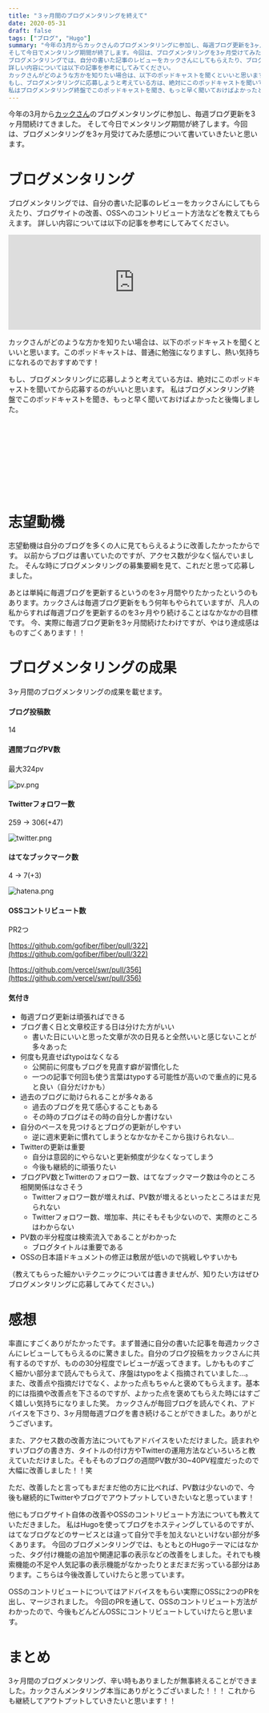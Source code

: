 ```yaml
---
title: "３ヶ月間のブログメンタリングを終えて"
date: 2020-05-31
draft: false
tags: ["ブログ", "Hugo"]
summary: "今年の3月からカックさんのブログメンタリングに参加し、毎週ブログ更新を3ヶ月間続けてきました。
そして今日でメンタリング期間が終了します。今回は、ブログメンタリングを3ヶ月受けてみた感想について書いていきたいと思います。
ブログメンタリングでは、自分の書いた記事のレビューをカックさんにしてもらえたり、ブログサイトの改善、OSSへのコントリビュート方法などを教えてもらえます。
詳しい内容については以下の記事を参考にしてみてください。
カックさんがどのような方かを知りたい場合は、以下のポッドキャストを聞くといいと思います。このポッドキャストは、普通に勉強になりますし、熱い気持ちになれるのでおすすめです！
もし、ブログメンタリングに応募しようと考えている方は、絶対にこのポッドキャストを聞いてから応募するのがいいと思います。
私はブログメンタリング終盤でこのポッドキャストを聞き、もっと早く聞いておけばよかったと後悔しました。"
---
```


今年の3月から[カックさん](https://twitter.com/kakakakakku)のブログメンタリングに参加し、毎週ブログ更新を3ヶ月間続けてきました。
そして今日でメンタリング期間が終了します。今回は、ブログメンタリングを3ヶ月受けてみた感想について書いていきたいと思います。

# ブログメンタリング

ブログメンタリングでは、自分の書いた記事のレビューをカックさんにしてもらえたり、ブログサイトの改善、OSSへのコントリビュート方法などを教えてもらえます。
詳しい内容については以下の記事を参考にしてみてください。
<iframe src="https://hatenablog-parts.com/embed?url=https%3A%2F%2Fkakakakakku.hatenablog.com%2Fentry%2F2019%2F06%2F24%2F070816" style="border: 0; width: 100%; height: 190px;" allowfullscreen scrolling="no"></iframe><script async src="//cdn.iframe.ly/embed.js" charset="utf-8"></script>


カックさんがどのような方かを知りたい場合は、以下のポッドキャストを聞くといいと思います。このポッドキャストは、普通に勉強になりますし、熱い気持ちになれるのでおすすめです！

もし、ブログメンタリングに応募しようと考えている方は、絶対にこのポッドキャストを聞いてから応募するのがいいと思います。
私はブログメンタリング終盤でこのポッドキャストを聞き、もっと早く聞いておけばよかったと後悔しました。
<div class="iframely-embed"><div class="iframely-responsive" style="height: 140px; padding-bottom: 0;"><a href="https://lean-agile.fm/episode/22" data-iframely-url="//cdn.iframe.ly/api/iframe?url=https%3A%2F%2Flean-agile.fm%2Fepisode%2F22&amp;key=f4138e99a45b7791c13d064a4bd791ea"></a></div></div>


# 志望動機

志望動機は自分のブログを多くの人に見てもらえるように改善したかったからです。
以前からブログは書いていたのですが、アクセス数が少なく悩んでいました。
そんな時にブログメンタリングの募集要綱を見て、これだと思って応募しました。

あとは単純に毎週ブログを更新するというのを3ヶ月間やりたかったというのもあります。カックさんは毎週ブログ更新をもう何年もやられていますが、凡人の私からすれば毎週ブログを更新するのを3ヶ月やり続けることはなかなかの目標です。
今、実際に毎週ブログ更新を3ヶ月間続けたわけですが、やはり達成感はものすごくあります！！

# ブログメンタリングの成果

3ヶ月間のブログメンタリングの成果を載せます。

#### ブログ投稿数
14

#### 週間ブログPV数

最大324pv

![pv.png](../../pv.png)
#### Twitterフォロワー数

259 -> 306(+47)

![twitter.png](../../twitter.png)

#### はてなブックマーク数

4 -> 7(+3)

![hatena.png](../../hatena.png)

#### OSSコントリビュート数

PR2つ

[https://github.com/gofiber/fiber/pull/322](https://github.com/gofiber/fiber/pull/322)

[https://github.com/vercel/swr/pull/356](https://github.com/vercel/swr/pull/356)


#### 気付き

- 毎週ブログ更新は頑張ればできる
- ブログ書く日と文章校正する日は分けた方がいい
    - 書いた日にいいと思った文章が次の日見ると全然いいと感じないことが多々あった
- 何度も見直せばtypoはなくなる
    - 公開前に何度もブログを見直す癖が習慣化した
    - 一つの記事で何回も使う言葉はtypoする可能性が高いので重点的に見ると良い（自分だけかも）
- 過去のブログに助けられることが多々ある
    - 過去のブログを見て感心することもある
    - その時のブログはその時の自分しか書けない
- 自分のペースを見つけるとブログの更新がしやすい
    - 逆に週末更新に慣れてしまうとなかなかそこから抜けられない...
- Twitterの更新は重要
    - 自分は意図的にやらないと更新頻度が少なくなってしまう
    - 今後も継続的に頑張りたい
- ブログPV数とTwitterのフォロワー数、はてなブックマーク数は今のところ相関関係はなさそう
    - Twitterフォロワー数が増えれば、PV数が増えるといったところはまだ見られない
    - Twitterフォロワー数、増加率、共にそもそも少ないので、実際のところはわからない
- PV数の半分程度は検索流入であることがわかった
    - ブログタイトルは重要である
- OSSの日本語ドキュメントの修正は敷居が低いので挑戦しやすいかも

（教えてもらった細かいテクニックについては書きませんが、知りたい方はぜひブログメンタリングに応募してみてください。)

# 感想

率直にすごくありがたかったです。まず普通に自分の書いた記事を毎週カックさんにレビューしてもらえるのに驚きました。自分のブログ投稿をカックさんに共有するのですが、ものの30分程度でレビューが返ってきます。しかもものすごく細かい部分まで読んでもらえて、序盤はtypoをよく指摘されていました...。
また、改善点や指摘だけでなく、よかった点もちゃんと褒めてもらえます。基本的には指摘や改善点を下さるのですが、よかった点を褒めてもらえた時にはすごく嬉しい気持ちになりました笑。
カックさんが毎回ブログを読んでくれ、アドバイスを下さり、3ヶ月間毎週ブログを書き続けることができました。ありがとうございます。

また、アクセス数の改善方法についてもアドバイスをいただけました。読まれやすいブログの書き方、タイトルの付け方やTwitterの運用方法などいろいろと教えていただけました。そもそものブログの週間PV数が30~40PV程度だったので大幅に改善しました！！笑

ただ、改善したと言ってもまだまだ他の方に比べれば、PV数は少ないので、今後も継続的にTwitterやブログでアウトプットしていきたいなと思っています！

他にもブログサイト自体の改善やOSSのコントリビュート方法についても教えていただきました。
私はHugoを使ってブログをホスティングしているのですが、はてなブログなどのサービスとは違って自分で手を加えないといけない部分が多くあります。
今回のブログメンタリングでは、もともとのHugoテーマにはなかった、タグ付け機能の追加や関連記事の表示などの改善をしました。それでも検索機能の不足や人気記事の表示機能がなかったりとまだまだ劣っている部分はあります。こちらは今後改善していけたらと思っています。

OSSのコントリビュートについてはアドバイスをもらい実際にOSSに2つのPRを出し、マージされました。
今回のPRを通して、OSSのコントリビュート方法がわかったので、今後もどんどんOSSにコントリビュートしていけたらと思います。

# まとめ

3ヶ月間のブログメンタリング、辛い時もありましたが無事終えることができました。カックさんメンタリング本当にありがとうございました！！！
これからも継続してアウトプットしていきたいと思います！！